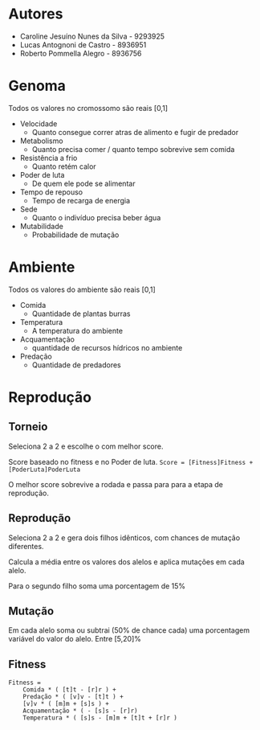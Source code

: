 Autores
=======
- Caroline Jesuíno Nunes da Silva - 9293925
- Lucas Antognoni de Castro - 8936951
- Roberto Pommella Alegro - 8936756

Genoma
======
Todos os valores no cromossomo são reais [0,1]

- Velocidade
	+ Quanto consegue correr atras de alimento e fugir de predador
- Metabolismo
	+ Quanto precisa comer / quanto tempo sobrevive sem comida
- Resistência a frio
	+ Quanto retém calor
- Poder de luta
	+ De quem ele pode se alimentar
- Tempo de repouso
	+ Tempo de recarga de energia
- Sede
	+ Quanto o indivíduo precisa beber água
- Mutabilidade
	+ Probabilidade de mutação

Ambiente
========
Todos os valores do ambiente são reais [0,1]

- Comida
	+ Quantidade de plantas burras
- Temperatura
	+ A temperatura do ambiente
- Acquamentação
	+ quantidade de recursos hídricos no ambiente
- Predação
	+ Quantidade de predadores

Reprodução
==========

Torneio
-------
Seleciona 2 a 2 e escolhe o com melhor score.

Score baseado no fitness e no Poder de luta.
`Score = [Fitness]Fitness + [PoderLuta]PoderLuta`

O melhor score sobrevive a rodada e passa para para a etapa de reprodução.

Reprodução
----------
Seleciona 2 a 2 e gera dois filhos idênticos, com chances de mutação diferentes.

Calcula a média entre os valores dos alelos e aplica mutações em cada alelo.

Para o segundo filho soma uma porcentagem de 15%

Mutação
-------
Em cada alelo soma ou subtrai (50% de chance cada) uma porcentagem variável do valor do alelo. Entre [5,20]%

Fitness
-------

```
Fitness =
	Comida * ( [t]t - [r]r ) +
	Predação * ( [v]v - [t]t ) +
	[v]v * ( [m]m + [s]s ) +
	Acquamentação * ( - [s]s - [r]r)
	Temperatura * ( [s]s - [m]m + [t]t + [r]r )
```
